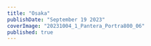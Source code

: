 ```yaml
---
title: "Osaka"
publishDate: "September 19 2023"
coverImage: "20231004_1_Pantera_Portra800_06"
published: true
---
```

